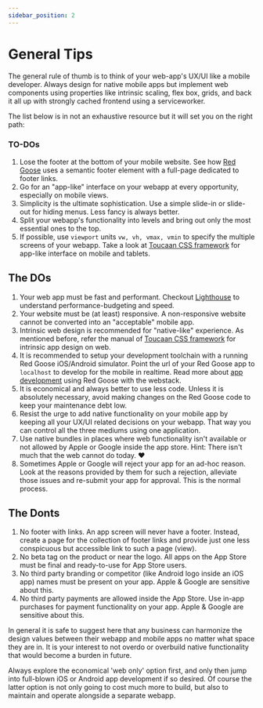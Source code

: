 ```yaml
---
sidebar_position: 2
---
```


# General Tips

The general rule of thumb is to think of your web-app's UX/UI like a mobile developer. Always design for native mobile apps but implement web components using properties like intrinsic scaling, flex box, grids, and back it all up  with strongly cached frontend using a serviceworker.

The list below is in not an exhaustive resource but it will set you on the right path:

### TO-DOs

1. Lose the footer at the bottom of your mobile website. See how [Red Goose](https://goose.red) uses a semantic footer element with a full-page dedicated to footer links.
2. Go for an "app-like" interface on your webapp at every opportunity, especially on mobile views. 
3. Simplicity is the ultimate sophistication. Use a simple slide-in or slide-out for hiding menus. Less fancy is always better.
4. Split your webapp's functionality into levels and bring out only the most essential ones to the top.
5. If possible, use `viewport` units `vw, vh, vmax, vmin` to specify the multiple screens of your webapp. Take a look at [Toucaan CSS framework](https://toucaan.com) for app-like interface on mobile and tablets.

## The DOs

1. Your web app must be fast and performant. Checkout [Lighthouse](https://developers.google.com/web/tools/lighthouse) to understand performance-budgeting and speed.
2. Your website must be (at least) responsive. A non-responsive website cannot be converted into an "acceptable" mobile app.
3. Intrinsic web design is recommended for "native-like" experience. As mentioned before, refer the manual of [Toucaan CSS framework](https://toucaan.com) for intrinsic app design on web.
4. It is recommended to setup your development toolchain with a running Red Goose iOS/Android simulator. Point the url of your Red Goose app to `localhost` to develop for the mobile in realtime. Read more about [app development](https://github.com/Red-Goose/app.fitspacepro.com#local-web-app-development) using Red Goose with the webstack.
5. It is economical and always better to use less code. Unless it is absolutely necessary, avoid making changes on the Red Goose code to keep your maintenance debt low.
6. Resist the urge to add native functionality on your mobile app by keeping all your UX/UI related decisions on your webapp. That way you can control all the three mediums using one application.
6. Use native bundles in places where web functionality isn't available or not allowed by Apple or Google inside the app store. Hint: There isn't much that the web cannot do today. ❤️
7. Sometimes Apple or Google will reject your app for an ad-hoc reason. Look at the reasons provided by them for such a rejection, alleviate those issues and re-submit your app for approval. This is the normal process.

## The Donts

1. No footer with links. An app screen will never have a footer. Instead, create a page for the collection of footer links and provide just one less conspicuous but accessible link to such a page (view).
2. No beta tag on the product or near the logo. All apps on the App Store must be final and ready-to-use for App Store users.
3. No third party branding or competitor (like Android logo inside an iOS app) names must be present on your app. Apple & Google are sensitive about this.
4. No third party payments are allowed inside the App Store. Use in-app purchases for payment functionality on your app. Apple & Google are sensitive about this.

In general it is safe to suggest here that any business can harmonize the design values between their webapp and mobile apps no matter what space they are in. It is your interest to not overdo or overbuild native functionality that would become a burden in future.

Always explore the economical 'web only' option first, and only then jump into full-blown iOS or Android app development if so desired. Of course the latter option is not only going to cost much more to build, but also to maintain and operate alongside a separate webapp.

